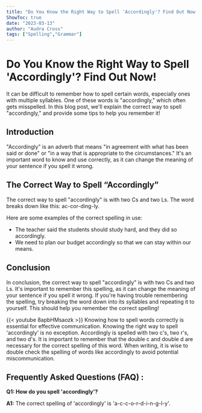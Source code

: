 ```yaml
---
title: "Do You Know the Right Way to Spell 'Accordingly'? Find Out Now!"
ShowToc: true 
date: "2023-03-13"
author: "Audra Cross" 
tags: ["Spelling","Grammar"]
---
```

# Do You Know the Right Way to Spell 'Accordingly'? Find Out Now!

It can be difficult to remember how to spell certain words, especially ones with multiple syllables. One of these words is "accordingly," which often gets misspelled. In this blog post, we'll explain the correct way to spell "accordingly," and provide some tips to help you remember it!

## Introduction

"Accordingly" is an adverb that means "in agreement with what has been said or done" or "in a way that is appropriate to the circumstances." It's an important word to know and use correctly, as it can change the meaning of your sentence if you spell it wrong. 

## The Correct Way to Spell “Accordingly”

The correct way to spell "accordingly" is with two Cs and two Ls. The word breaks down like this: ac-cor-ding-ly.

Here are some examples of the correct spelling in use:

- The teacher said the students should study hard, and they did so accordingly.
- We need to plan our budget accordingly so that we can stay within our means.

## Conclusion

In conclusion, the correct way to spell "accordingly" is with two Cs and two Ls. It's important to remember this spelling, as it can change the meaning of your sentence if you spell it wrong. If you're having trouble remembering the spelling, try breaking the word down into its syllables and repeating it to yourself. This should help you remember the correct spelling!

{{< youtube 8apbHMsaozk >}} 
Knowing how to spell words correctly is essential for effective communication. Knowing the right way to spell 'accordingly' is no exception. Accordingly is spelled with two c's, two r's, and two d's. It is important to remember that the double c and double d are necessary for the correct spelling of this word. When writing, it is wise to double check the spelling of words like accordingly to avoid potential miscommunication.

## Frequently Asked Questions (FAQ) :
**Q1: How do you spell 'accordingly'?**

**A1:** The correct spelling of 'accordingly' is 'a-c-c-o-r-d-i-n-g-l-y'.





